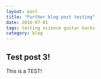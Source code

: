 ```yaml
---
layout: post
title: "Further blog post testing"
date: 2016-07-01
tags: testing science guitar hacks
category: blog
---
```


## Test post 3!

This is a TEST!
